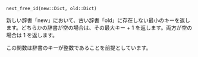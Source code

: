 ```
next_free_id(new::Dict, old::Dict)
```

新しい辞書「new」において、古い辞書「old」に存在しない最小のキーを返します。どちらかの辞書が空の場合は、その最大キー + 1 を返します。両方が空の場合は 1 を返します。

この関数は辞書のキーが整数であることを前提としています。
